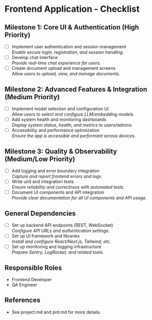 # Frontend Application - Checklist

## Milestone 1: Core UI & Authentication (High Priority)
- [ ] Implement user authentication and session management  
  _Enable secure login, registration, and session handling._
- [ ] Develop chat interface  
  _Provide real-time chat experience for users._
- [ ] Create document upload and management screens  
  _Allow users to upload, view, and manage documents._

## Milestone 2: Advanced Features & Integration (Medium Priority)
- [ ] Implement model selection and configuration UI  
  _Allow users to select and configure LLM/embedding models._
- [ ] Add system health and monitoring dashboards  
  _Display system status, health, and metrics to users/admins._
- [ ] Accessibility and performance optimization  
  _Ensure the app is accessible and performant across devices._

## Milestone 3: Quality & Observability (Medium/Low Priority)
- [ ] Add logging and error boundary integration  
  _Capture and report frontend errors and logs._
- [ ] Write unit and integration tests  
  _Ensure reliability and correctness with automated tests._
- [ ] Document UI components and API integration  
  _Provide clear documentation for all UI components and API usage._

## General Dependencies
- [ ] Set up backend API endpoints (REST, WebSocket)  
  _Configure API URLs and authentication settings._
- [ ] Set up UI framework and libraries  
  _Install and configure React/Next.js, Tailwind, etc._
- [ ] Set up monitoring and logging infrastructure  
  _Prepare Sentry, LogRocket, and related tools._

## Responsible Roles
- Frontend Developer
- QA Engineer

## References
- See project.md and prd.md for more details. 